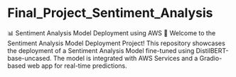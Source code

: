# Final_Project_Sentiment_Analysis
📊 Sentiment Analysis Model Deployment using AWS 🌟 Welcome to the Sentiment Analysis Model Deployment Project! This repository showcases the deployment of a Sentiment Analysis Model fine-tuned using DistilBERT-base-uncased. The model is integrated with AWS Services and a Gradio-based web app for real-time predictions.
